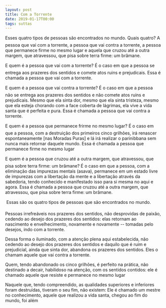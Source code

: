 ```yaml
---
layout: post
title: Com a Torrente
date: 2019-01-17T00:00
tags: suttas
---
```

Esses quatro tipos de pessoas são encontrados no mundo. Quais quatro? A pessoa que vai com a torrente, a pessoa que vai contra a torrente, a pessoa que permanece firme no mesmo lugar e aquela que cruzou até a outra margem, que atravessou, que pisa sobre terra firme: um brâmane.

E quem é a pessoa que vai com a torrente? É o caso em que a pessoa se entrega aos prazeres dos sentidos e comete atos ruins e prejudicais. Essa é chamada a pessoa que vai com a torrente.

E quem é a pessoa que vai contra a torrente? É o caso em que a pessoa não se entrega aos prazeres dos sentidos e não comete atos ruins e prejudicais. Mesmo que ela sinta dor, mesmo que ela sinta tristeza, mesmo que ela esteja chorando com a face coberta de lágrimas, ela vive a vida santa que é perfeita e pura. Essa é chamada a pessoa que vai contra a torrente.

E quem é a pessoa que permanece frirme no mesmo lugar? É o caso em que a pessoa, com a destruição dos primeiros cinco grilhões, irá renascer espontaneamente [nas Moradas Puras] e lá irá realizar o parinibbana sem nunca mais retornar daquele mundo. Essa é chamada a pessoa que permanece firme no mesmo lugar

E quem é a pessoa que cruzou até a outra margem, que atravessou, que pisa sobre terra firme: um brâmane? É o caso em que a pessoa, com a eliminação das impurezas mentais (asava), permanece em um estado livre de impurezas com a libertação da mente e a libertação através da sabedoria, tendo conhecido e manifestado isso para si mesma no aqui e agora. Essa é chamada a pessoa que cruzou até a outra margem, que atravessou, que pisa sobre terra firme: um brâmane.

 Essas são os quatro tipos de pessoas que são encontrados no mundo.

Pessoas irrefreáveis nos prazeres dos sentidos, não desprovidas de paixão, cedendo ao desejo dos prazeres dos sentidos: elas retornam ao nascimento e envelhecimento, novamente e novamente -- tomadas pelo desejos, indo com a torrente.

Dessa forma o iluminado, com a atenção plena aqui estabelecida, não cedendo ao desejo dos prazeres dos sentidos e daquilo que é ruim e prejudicial, ainda que sinta dor, abandona os prazeres dos sentidos. Eles o chamam aquele que vai contra a torrente.

Quem, tendo abandonado os cinco grilhões, é perfeito na prática, não destinado a decair, habilidoso na atenção, com os sentidos contidos: ele é chamado aquele que resiste e permanece no mesmo lugar

Naquele que, tendo compreendido, as qualidades superiores e inferiores foram destruídas, tiveram o seu fim, não existem: Ele é chamado um mestre no conhecimento, aquele que realizou a vida santa, chegou ao fim do mundo, foi além

